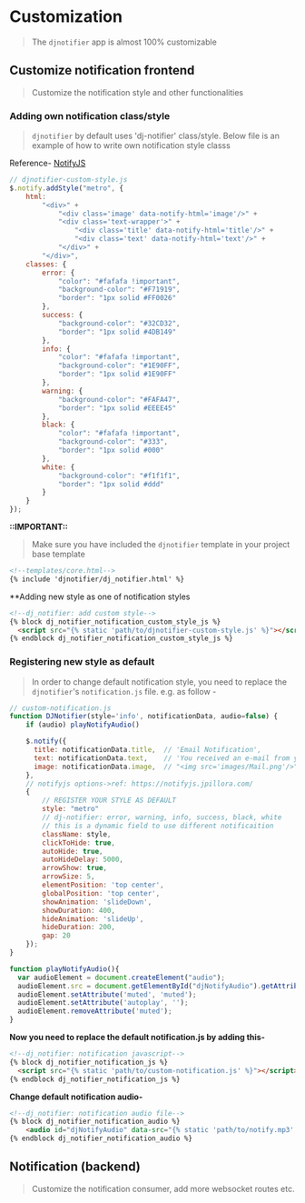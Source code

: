 # Customization
> The `djnotifier` app is almost 100% customizable


## Customize notification frontend
> Customize the notification style and other functionalities

### Adding own notification class/style
> `djnotifier` by default uses 'dj-notifier' class/style. Below file is an example of how to write own notification style classs

Reference- [NotifyJS](https://notifyjs.jpillora.com/)
```javascript
// djnotifier-custom-style.js
$.notify.addStyle("metro", {
    html:
        "<div>" +
            "<div class='image' data-notify-html='image'/>" +
            "<div class='text-wrapper'>" +
                "<div class='title' data-notify-html='title'/>" +
                "<div class='text' data-notify-html='text'/>" +
            "</div>" +
        "</div>",
    classes: {
        error: {
            "color": "#fafafa !important",
            "background-color": "#F71919",
            "border": "1px solid #FF0026"
        },
        success: {
            "background-color": "#32CD32",
            "border": "1px solid #4DB149"
        },
        info: {
            "color": "#fafafa !important",
            "background-color": "#1E90FF",
            "border": "1px solid #1E90FF"
        },
        warning: {
            "background-color": "#FAFA47",
            "border": "1px solid #EEEE45"
        },
        black: {
            "color": "#fafafa !important",
            "background-color": "#333",
            "border": "1px solid #000"
        },
        white: {
            "background-color": "#f1f1f1",
            "border": "1px solid #ddd"
        }
    }
});
```

**::IMPORTANT::**
> Make sure you have included the `djnotifier` template in your project base template
```html
<!--templates/core.html-->
{% include 'djnotifier/dj_notifier.html' %}
```

**Adding new style as one of notification styles
```html
<!--dj_notifier: add custom style-->
{% block dj_notifier_notification_custom_style_js %}
  <script src="{% static 'path/to/djnotifier-custom-style.js' %}"></script>
{% endblock dj_notifier_notification_custom_style_js %}
```

### Registering new style as default
> In order to change default notification style, you need to replace the `djnotifier`'s `notification.js` file. e.g. as follow - 
```javascript
// custom-notification.js
function DJNotifier(style='info', notificationData, audio=false) {
    if (audio) playNotifyAudio()

    $.notify({
      title: notificationData.title,  // 'Email Notification',
      text: notificationData.text,    // 'You received an e-mail from your boss. You should read it right now!',
      image: notificationData.image,  // "<img src='images/Mail.png'/>"
    },
    // notifyjs options->ref: https://notifyjs.jpillora.com/
    {
        // REGISTER YOUR STYLE AS DEFAULT
        style: "metro"
        // dj-notifier: error, warning, info, success, black, white
        // this is a dynamic field to use different notificaition
        className: style,
        clickToHide: true,
        autoHide: true,
        autoHideDelay: 5000,
        arrowShow: true,
        arrowSize: 5,
        elementPosition: 'top center',
        globalPosition: 'top center',
        showAnimation: 'slideDown',
        showDuration: 400,
        hideAnimation: 'slideUp',
        hideDuration: 200,
        gap: 20
    });
}

function playNotifyAudio(){
  var audioElement = document.createElement("audio");
  audioElement.src = document.getElementById("djNotifyAudio").getAttribute('data-src');
  audioElement.setAttribute('muted', 'muted');
  audioElement.setAttribute('autoplay', '');
  audioElement.removeAttribute('muted');
}
```

**Now you need to replace the default notification.js by adding this-**
```html
<!--dj_notifier: notification javascript-->
{% block dj_notifier_notification_js %}
  <script src="{% static 'path/to/custom-notification.js' %}"></script>
{% endblock dj_notifier_notification_js %}
```

**Change default notification audio-**
```html
<!--dj_notifier: notification audio file-->
{% block dj_notifier_notification_audio %}
    <audio id="djNotifyAudio" data-src="{% static 'path/to/notify.mp3' %}"></audio>
{% endblock dj_notifier_notification_audio %}
```
## Notification (backend) 
> Customize the notification consumer, add more websocket routes etc.
